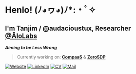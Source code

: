 # Henlo! (ﾉ◕ヮ◕)ﾉ*:・ﾟ✧

## I'm Tanjim / @audacioustux, Researcher [@ĀloLabs](https://alo.dev/)  

_**Aiming to be Less Wrong**_

> Currently working on: [**CompaaS**](https://github.com/audacioustux/CompaaS) & [**ZeroSDP**](https://github.com/audacioustux/ZeroSDP)

[![Website](https://img.shields.io/badge/%20-audacioustux.com-black?color=222244&labelColor=000000&logo=linux&logoColor=f5f7fe)](https://audacioustux.com)
[![LinkedIn](https://img.shields.io/badge/%20-Connect-black?color=222244&labelColor=000000&logo=linkedin&logoColor=f5f7fe)](https://linkedin.com/in/audacioustux)
[![CV](https://img.shields.io/badge/%20-CV/Resume-black?color=222244&labelColor=000000&logo=googledocs&logoColor=f5f7fe)](https://drive.google.com/file/d/1UHS-VIssrt7lq4nhFvz6Zxa31rzn4q2cKwmo8TG3iTM/view?usp=sharing)
[![Mail](https://img.shields.io/badge/%20-Send%20Mail-black?color=222244&labelColor=000000&logo=mail.ru&logoColor=f5f7fe)](mailto:tanjimhossain.pro@gmail.com)
